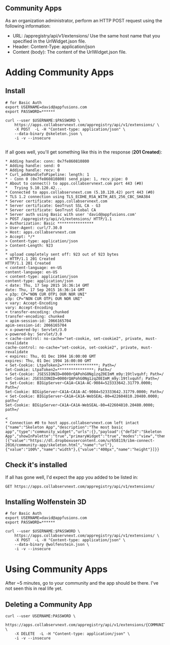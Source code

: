 ## Community Apps

As an organization administrator, perform an HTTP POST request using the following information:

* URL: <sc host>/appregistry/api/v1/extensions/
Use the same host name that you specified in the UrlWidget.json file.
* Header: Content-Type: application/json
* Content (body): The content of the UrlWidget.json file.

# Adding Community Apps
## Install


````
# for Basic Auth
export USERNAME=david@appfusions.com
export PASSWORD=******

curl --user $USERNAME:$PASSWORD \
    https://apps.collabservnext.com/appregistry/api/v1/extensions/ \
    -X POST  -L -H "Content-type: application/json" \
    --data-binary @skeleton.json \
    -i -v --insecure
	
````	


If all goes well, you'll get something like this in the response (**201 Created**):

````
* Adding handle: conn: 0x7fe860810800
* Adding handle: send: 0
* Adding handle: recv: 0
* Curl_addHandleToPipeline: length: 1
* - Conn 0 (0x7fe860810800) send_pipe: 1, recv_pipe: 0
* About to connect() to apps.collabservnext.com port 443 (#0)
*   Trying 5.10.120.42...
* Connected to apps.collabservnext.com (5.10.120.42) port 443 (#0)
* TLS 1.2 connection using TLS_ECDHE_RSA_WITH_AES_256_CBC_SHA384
* Server certificate: apps.collabservnext.com
* Server certificate: GeoTrust SSL CA - G3
* Server certificate: GeoTrust Global CA
* Server auth using Basic with user 'david@appfusions.com'
> POST /appregistry/api/v1/extensions/ HTTP/1.1
> Authorization: Basic ****************
> User-Agent: curl/7.30.0
> Host: apps.collabservnext.com
> Accept: */*
> Content-type: application/json
> Content-Length: 923
> 
* upload completely sent off: 923 out of 923 bytes
< HTTP/1.1 201 Created
HTTP/1.1 201 Created
< content-language: en-US
content-language: en-US
< content-type: application/json
content-type: application/json
< date: Thu, 17 Sep 2015 16:36:14 GMT
date: Thu, 17 Sep 2015 16:36:14 GMT
< p3p: CP="NON CUR OTPi OUR NOR UNI"
p3p: CP="NON CUR OTPi OUR NOR UNI"
< vary: Accept-Encoding
vary: Accept-Encoding
< transfer-encoding: chunked
transfer-encoding: chunked
< apim-session-id: 2066165704
apim-session-id: 2066165704
< x-powered-by: Servlet/3.0
x-powered-by: Servlet/3.0
< cache-control: no-cache="set-cookie, set-cookie2", private, must-revalidate
cache-control: no-cache="set-cookie, set-cookie2", private, must-revalidate
< expires: Thu, 01 Dec 1994 16:00:00 GMT
expires: Thu, 01 Dec 1994 16:00:00 GMT
< Set-Cookie: LtpaToken2=****************; Path=/
Set-Cookie: LtpaToken2=****************; Path=/
< Set-Cookie: JSESSIONID=0000rQAPohG0Ng1zqZ0EImM_m9y:19tlvquhf; Path=/
Set-Cookie: JSESSIONID=0000rQAPohG0Ng1zqZ0EImM_m9y:19tlvquhf; Path=/
< Set-Cookie: BIGipServer~CA1A~CA1A-AC-9084=523333642.31779.0000; Path=/
Set-Cookie: BIGipServer~CA1A~CA1A-AC-9084=523333642.31779.0000; Path=/
< Set-Cookie: BIGipServer~CA1A~CA1A-WebSEAL-80=422604810.20480.0000; path=/
Set-Cookie: BIGipServer~CA1A~CA1A-WebSEAL-80=422604810.20480.0000; path=/

< 
* Connection #0 to host apps.collabservnext.com left intact
{"name":"Skeleton App","description":"The most basic app","type":"community_widget","urls":{},"payload":{"defId":"Skeleton App","showInPalette":"true","primaryWidget":"true","modes":"view","themes":"wpthemeThinwpthemeNarrowwpthemeWidewpthemeBanner","url":"https://apps.collabservnext.com/connections/resources/web/com.ibm.social.urliWidget.web.resources/widget/urlWidget.xml","itemSet":[{"value":"https://dl.dropboxusercontent.com/u/658119/ibm-connect-2016/community-app/skeleton.html","name":"url"},{"value":"100%","name":"width"},{"value":"400px","name":"height"}]}}

````	

## Check it's installed

If all has gone well, I'd expect the app you added to be listed in:

````
GET https://apps.collabservnext.com/appregistry/api/v1/extensions/
````


## Installing Wolfenstein 3D




````
# for Basic Auth
export USERNAME=david@appfusions.com
export PASSWORD=******

curl --user $USERNAME:$PASSWORD \
    https://apps.collabservnext.com/appregistry/api/v1/extensions/ \
    -X POST  -L -H "Content-type: application/json" \
    --data-binary @wolfenstein.json \
    -i -v --insecure	
````	


# Using Community Apps

After ~5 minutes, go to your community and the app should be there. I've not seen this in real life yet.


## Deleting a Community App

````
curl --user USERNAME:PASSWORD \
    https://apps.collabservnext.com/appregistry/api/v1/extensions/{COMMUNITY_APP_ID_HERE} \
    -X DELETE  -L -H "Content-type: application/json" \
    -i -v --insecure
````	



